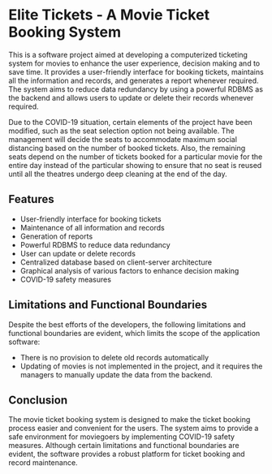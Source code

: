 # Elite Tickets - A Movie Ticket Booking System

This is a software project aimed at developing a computerized ticketing system for movies to enhance the user experience, decision making and to save time. It provides a user-friendly interface for booking tickets, maintains all the information and records, and generates a report whenever required. The system aims to reduce data redundancy by using a powerful RDBMS as the backend and allows users to update or delete their records whenever required.

Due to the COVID-19 situation, certain elements of the project have been modified, such as the seat selection option not being available. The management will decide the seats to accommodate maximum social distancing based on the number of booked tickets. Also, the remaining seats depend on the number of tickets booked for a particular movie for the entire day instead of the particular showing to ensure that no seat is reused until all the theatres undergo deep cleaning at the end of the day.

## Features
* User-friendly interface for booking tickets
* Maintenance of all information and records
* Generation of reports
* Powerful RDBMS to reduce data redundancy
* User can update or delete records
* Centralized database based on client-server architecture
* Graphical analysis of various factors to enhance decision making
* COVID-19 safety measures

## Limitations and Functional Boundaries
Despite the best efforts of the developers, the following limitations and functional boundaries are evident, which limits the scope of the application software:

* There is no provision to delete old records automatically
* Updating of movies is not implemented in the project, and it requires the managers to manually update the data from the backend.

## Conclusion
The movie ticket booking system is designed to make the ticket booking process easier and convenient for the users. The system aims to provide a safe environment for moviegoers by implementing COVID-19 safety measures. Although certain limitations and functional boundaries are evident, the software provides a robust platform for ticket booking and record maintenance.
